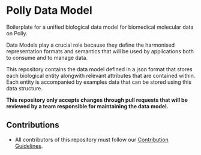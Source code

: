 # Polly Data Model
Boilerplate for a unified biological data model for biomedical molecular data on Polly. 

Data Models play a crucial role because they define the harmonised representation formats and semantics that will be used by applications both to consume and to manage data.

This repository contains the data model defined in a json format that stores each biological entity alongwith relevant attributes that are contained within. Each entity is accompanied by examples data that can be stored using this data structure.  

**This repository only accepts changes through pull requests that will be reviewed by a team responsible for maintaining the data model.**  

## Contributions

* All contributors of this repository must follow our [Contribution Guidelines](https://github.com/ElucidataInc/polly-data-model/blob/main/Guidelines.md).  



